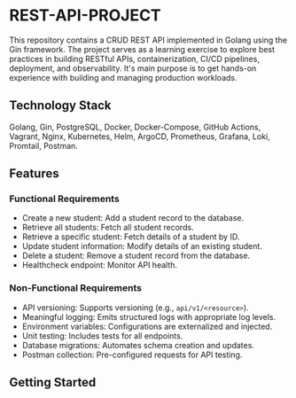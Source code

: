 # REST-API-PROJECT

This repository contains a  CRUD REST API implemented in Golang using the Gin framework. The project serves as a learning exercise to explore best practices in building RESTful APIs, containerization, CI/CD pipelines, deployment, and observability. It's main purpose is to get hands-on experience with building and managing production workloads.

## Technology Stack
Golang, Gin, PostgreSQL, Docker, Docker-Compose, GitHub Actions, Vagrant, Nginx, Kubernetes, Helm, ArgoCD, Prometheus, Grafana, Loki, Promtail, Postman.

## Features

### Functional Requirements

- Create a new student: Add a student record to the database.
- Retrieve all students: Fetch all student records.
- Retrieve a specific student: Fetch details of a student by ID.
- Update student information: Modify details of an existing student.
- Delete a student: Remove a student record from the database.
- Healthcheck endpoint: Monitor API health.

### Non-Functional Requirements

- API versioning: Supports versioning (e.g., `api/v1/<resource>`).
- Meaningful logging: Emits structured logs with appropriate log levels.
- Environment variables: Configurations are externalized and injected.
- Unit testing: Includes tests for all endpoints.
- Database migrations: Automates schema creation and updates.
- Postman collection: Pre-configured requests for API testing.

## Getting Started
